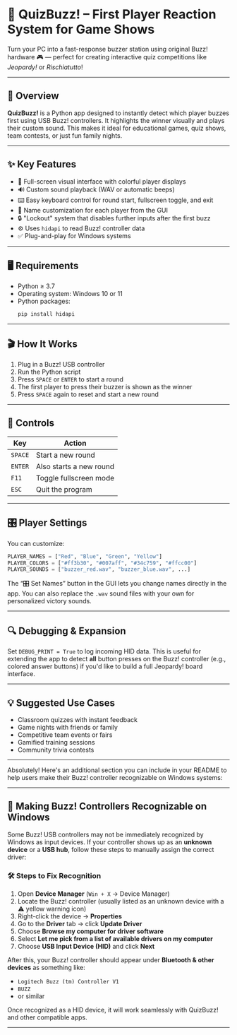 # 🧠 **QuizBuzz! – First Player Reaction System for Game Shows**

Turn your PC into a fast-response buzzer station using original Buzz! hardware 🎮 — perfect for creating interactive quiz competitions like *Jeopardy!* or *Rischiatutto*!

---

## 🚀 Overview

**QuizBuzz!** is a Python app designed to instantly detect which player buzzes first using USB Buzz! controllers. It highlights the winner visually and plays their custom sound. This makes it ideal for educational games, quiz shows, team contests, or just fun family nights.

---

## ✨ Key Features

- 🎨 Full-screen visual interface with colorful player displays  
- 🔊 Custom sound playback (WAV or automatic beeps)  
- ⌨️ Easy keyboard control for round start, fullscreen toggle, and exit  
- 🧍 Name customization for each player from the GUI  
- 🔒 "Lockout" system that disables further inputs after the first buzz  
- ⚙️ Uses `hidapi` to read Buzz! controller data  
- ✅ Plug-and-play for Windows systems  

---

## 🖥 Requirements

- Python ≥ 3.7  
- Operating system: Windows 10 or 11  
- Python packages:
  ```bash
  pip install hidapi
  ```

---

## 🎬 How It Works

1. Plug in a Buzz! USB controller  
2. Run the Python script  
3. Press `SPACE` or `ENTER` to start a round  
4. The first player to press their buzzer is shown as the winner  
5. Press `SPACE` again to reset and start a new round  

---

## 🧩 Controls

| Key        | Action                    |
|------------|----------------------------|
| `SPACE`    | Start a new round          |
| `ENTER`    | Also starts a new round    |
| `F11`      | Toggle fullscreen mode     |
| `ESC`      | Quit the program           |

---

## 🎛 Player Settings

You can customize:

```python
PLAYER_NAMES = ["Red", "Blue", "Green", "Yellow"]
PLAYER_COLORS = ["#ff3b30", "#007aff", "#34c759", "#ffcc00"]
PLAYER_SOUNDS = ["buzzer_red.wav", "buzzer_blue.wav", ...]
```

The “🎛 Set Names” button in the GUI lets you change names directly in the app. You can also replace the `.wav` sound files with your own for personalized victory sounds.

---

## 🔍 Debugging & Expansion

Set `DEBUG_PRINT = True` to log incoming HID data. This is useful for extending the app to detect **all** button presses on the Buzz! controller (e.g., colored answer buttons) if you'd like to build a full Jeopardy! board interface.

---

## 💡 Suggested Use Cases

- Classroom quizzes with instant feedback  
- Game nights with friends or family  
- Competitive team events or fairs  
- Gamified training sessions  
- Community trivia contests  

---

Absolutely! Here's an additional section you can include in your README to help users make their Buzz! controller recognizable on Windows systems:

---

## 🧩 Making Buzz! Controllers Recognizable on Windows

Some Buzz! USB controllers may not be immediately recognized by Windows as input devices. If your controller shows up as an **unknown device** or a **USB hub**, follow these steps to manually assign the correct driver:

### 🛠 Steps to Fix Recognition

1. Open **Device Manager** (`Win + X` → Device Manager)
2. Locate the Buzz! controller (usually listed as an unknown device with a ⚠️ yellow warning icon)
3. Right-click the device → **Properties**
4. Go to the **Driver** tab → click **Update Driver**
5. Choose **Browse my computer for driver software**
6. Select **Let me pick from a list of available drivers on my computer**
7. Choose **USB Input Device (HID)** and click **Next**

After this, your Buzz! controller should appear under **Bluetooth & other devices** as something like:

- `Logitech Buzz (tm) Controller V1`
- `BUZZ`
- or similar

Once recognized as a HID device, it will work seamlessly with QuizBuzz! and other compatible apps.

---
